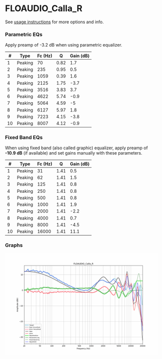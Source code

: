 # FLOAUDIO_Calla_R
See [usage instructions](https://github.com/jaakkopasanen/AutoEq#usage) for more options and info.

### Parametric EQs
Apply preamp of -3.2 dB when using parametric equalizer.

|   # | Type    |   Fc (Hz) |    Q |   Gain (dB) |
|-----|---------|-----------|------|-------------|
|   1 | Peaking |        70 | 0.82 |         1.7 |
|   2 | Peaking |       235 | 0.95 |         0.5 |
|   3 | Peaking |      1059 | 0.39 |         1.6 |
|   4 | Peaking |      2125 | 1.75 |        -3.7 |
|   5 | Peaking |      3516 | 3.83 |         3.7 |
|   6 | Peaking |      4622 | 5.74 |        -0.9 |
|   7 | Peaking |      5064 | 4.59 |        -5   |
|   8 | Peaking |      6127 | 5.97 |         1.8 |
|   9 | Peaking |      7223 | 4.15 |        -3.8 |
|  10 | Peaking |      8007 | 4.12 |        -0.9 |

### Fixed Band EQs
When using fixed band (also called graphic) equalizer, apply preamp of **-10.9 dB** (if available) and set gains manually with these parameters.

|   # | Type    |   Fc (Hz) |    Q |   Gain (dB) |
|-----|---------|-----------|------|-------------|
|   1 | Peaking |        31 | 1.41 |         0.5 |
|   2 | Peaking |        62 | 1.41 |         1.5 |
|   3 | Peaking |       125 | 1.41 |         0.8 |
|   4 | Peaking |       250 | 1.41 |         0.8 |
|   5 | Peaking |       500 | 1.41 |         0.8 |
|   6 | Peaking |      1000 | 1.41 |         1.9 |
|   7 | Peaking |      2000 | 1.41 |        -2.2 |
|   8 | Peaking |      4000 | 1.41 |         0.7 |
|   9 | Peaking |      8000 | 1.41 |        -4.5 |
|  10 | Peaking |     16000 | 1.41 |        11.1 |

### Graphs
![](./FLOAUDIO_Calla_R.png)

